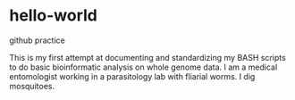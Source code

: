 # hello-world
github practice

This is my first attempt at documenting and standardizing my BASH scripts to do basic bioinformatic analysis on whole genome data. 
I am a medical entomologist working in a parasitology lab with fliarial worms. I dig mosquitoes. 
